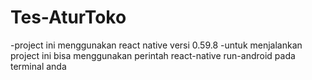 # Tes-AturToko

-project ini menggunakan react native versi 0.59.8
-untuk menjalankan project ini bisa menggunakan perintah react-native run-android pada terminal anda
